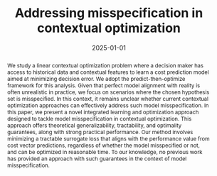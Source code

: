 ---
title: "Addressing misspecification in contextual optimization"
date: 2025-01-01
publishDate: 2025-01-01
authors: ["Omar Bennouna", "Jiawei Zhang", "Saurabh Amin", "Asuman Ozdaglar"]
publication_types: ["1"]
abstract: "We study a linear contextual optimization problem where a decision maker has access to historical data and contextual features to learn a cost prediction model aimed at minimizing decision error. We adopt the predict-then-optimize framework for this analysis. Given that perfect model alignment with reality is often unrealistic in practice, we focus on scenarios where the chosen hypothesis set is misspecified. In this context, it remains unclear whether current contextual optimization approaches can effectively address such model misspecification. In this paper, we present a novel integrated learning and optimization approach designed to tackle model misspecification in contextual optimization. This approach offers theoretical generalizability, tractability, and optimality guarantees, along with strong practical performance. Our method involves minimizing a tractable surrogate loss that aligns with the performance value from cost vector predictions, regardless of whether the model misspecified or not, and can be optimized in reasonable time. To our knowledge, no previous work has provided an approach with such guarantees in the context of model misspecification."
featured: false
publication: "*International Conference on Machine Learning (ICML 2025)*"
---
